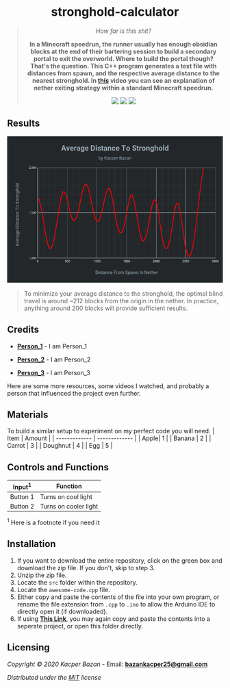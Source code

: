 <div align="center">
  <h1>stronghold-calculator</h1>
	<blockquote>
		<p><i>How far is this shit?</i></p>
		<p><b>In a Minecraft speedrun, the runner usually has enough obsidian blocks at the end of their bartering session to build a secondary portal to exit the overworld. Where to build the portal though? That's the question. This C++ program generates a text file with distances from spawn, and the respective average distance to the nearest stronghold. In <a href="https://www.youtube.com/watch?v=12efBB7SW9c&t=61s">this</a> video you can see an explanation of nether exiting strategy within a standard Minecraft speedrun. </b></p>
		<img src=https://img.shields.io/badge/Build-Working-brightgreen> <img src=https://img.shields.io/badge/License-MIT-yellow>
		<img src=https://img.shields.io/badge/Progress-Finalizing-orange>
	</blockquote>
</div>

## Results
<div style="text-align:center"><img src="https://github.com/KacperBazan/stronghold-calculator/blob/main/Average%20Distance%20To%20Stronghold.png" /></div>

> To minimize your average distance to the stronghold, the optimal blind travel is around ~212 blocks from the origin in the nether. In practice, anything around 200 blocks will provide sufficient results.

## Credits
- **[Person_1](Link)** - I am Person_1

- **[Person_2](Link)** - I am Person_2

- **[Person_3](Link)** - I am Person_3

Here are some more resources, some videos I watched, and probably a person that influenced the project even further.

## Materials

To build a similar setup to experiment on my perfect code you will need:
| Item | Amount |
| ------------- | ------------- |
| Apple| 1 |
| Banana | 2 |
| Carrot | 3 |
| Doughnut | 4 |
| Egg | 5 |


## Controls and Functions

| Input<sup>1</sup>  | Function |
| ------------- | ------------- |
| Button 1  | Turns on cool light |
| Button 2  | Turns on cooler light  |
>
<sup>1</sup> Here is a footnote if you need it

## Installation
1. If you want to download the entire repository, click on the green box and download the zip file. If you don't, skip to step 3.
2. Unzip the zip file.
3. Locate the `src` folder within the repository. 
4. Locate the `awesome-code.cpp` file.
5. Either copy and paste the contents of the file into your own program, or rename the file extension from `.cpp` to `.ino` to allow the Arduino IDE to directly open it (if downloaded).
6. If using **[This Link](https://www.youtube.com/watch?v=JmvMvIphMnY)**, you may again copy and paste the contents into a seperate project, or open this folder directly.

## Licensing
*Copyright © 2020 Kacper Bazan* - Email: **bazankacper25@gmail.com**

*Distributed under the [MIT](https://github.com/KacperBazan/stronghold-calculator/blob/main/LICENSE) license*

